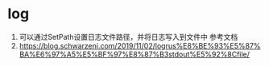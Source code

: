 # log
1. 可以通过SetPath设置日志文件路径，并将日志写入到文件中
参考文档
2. https://blog.schwarzeni.com/2019/11/02/logrus%E8%BE%93%E5%87%BA%E6%97%A5%E5%BF%97%E8%87%B3stdout%E5%92%8Cfile/